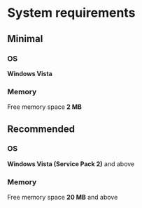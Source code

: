 # System requirements

## Minimal
### OS
**Windows Vista**
### Memory
Free memory space **2 MB**

## Recommended
### OS
**Windows Vista (Service Pack 2)** and above
### Memory
Free memory space **20 MB** and above
